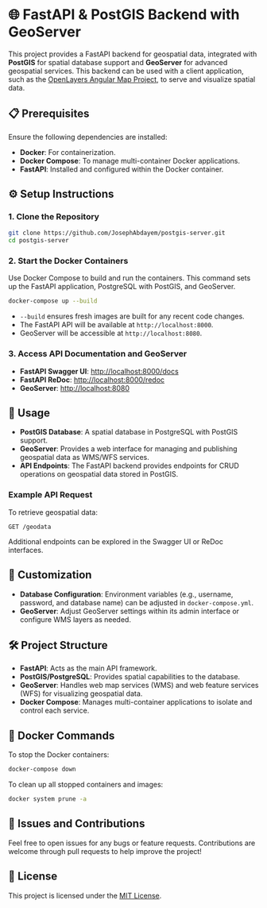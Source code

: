 # 🌐 FastAPI & PostGIS Backend with GeoServer

This project provides a FastAPI backend for geospatial data, integrated with **PostGIS** for spatial database support and **GeoServer** for advanced geospatial services. This backend can be used with a client application, such as the [OpenLayers Angular Map Project](https://github.com/JosephAbdayem/openlayers-angular), to serve and visualize spatial data.

## 📋 Prerequisites

Ensure the following dependencies are installed:

- **Docker**: For containerization.
- **Docker Compose**: To manage multi-container Docker applications.
- **FastAPI**: Installed and configured within the Docker container.

## ⚙️ Setup Instructions

### 1. Clone the Repository

```bash
git clone https://github.com/JosephAbdayem/postgis-server.git
cd postgis-server
```

### 2. Start the Docker Containers

Use Docker Compose to build and run the containers. This command sets up the FastAPI application, PostgreSQL with PostGIS, and GeoServer.

```bash
docker-compose up --build
```

- `--build` ensures fresh images are built for any recent code changes.
- The FastAPI API will be available at `http://localhost:8000`.
- GeoServer will be accessible at `http://localhost:8080`.

### 3. Access API Documentation and GeoServer

- **FastAPI Swagger UI**: [http://localhost:8000/docs](http://localhost:8000/docs)
- **FastAPI ReDoc**: [http://localhost:8000/redoc](http://localhost:8000/redoc)
- **GeoServer**: [http://localhost:8080](http://localhost:8080)

## 🚀 Usage

- **PostGIS Database**: A spatial database in PostgreSQL with PostGIS support.
- **GeoServer**: Provides a web interface for managing and publishing geospatial data as WMS/WFS services.
- **API Endpoints**: The FastAPI backend provides endpoints for CRUD operations on geospatial data stored in PostGIS.

### Example API Request

To retrieve geospatial data:

```http
GET /geodata
```

Additional endpoints can be explored in the Swagger UI or ReDoc interfaces.

## 🔄 Customization

- **Database Configuration**: Environment variables (e.g., username, password, and database name) can be adjusted in `docker-compose.yml`.
- **GeoServer**: Adjust GeoServer settings within its admin interface or configure WMS layers as needed.

## 🛠 Project Structure

- **FastAPI**: Acts as the main API framework.
- **PostGIS/PostgreSQL**: Provides spatial capabilities to the database.
- **GeoServer**: Handles web map services (WMS) and web feature services (WFS) for visualizing geospatial data.
- **Docker Compose**: Manages multi-container applications to isolate and control each service.

## 🐋 Docker Commands

To stop the Docker containers:

```bash
docker-compose down
```

To clean up all stopped containers and images:

```bash
docker system prune -a
```

## 💬 Issues and Contributions

Feel free to open issues for any bugs or feature requests. Contributions are welcome through pull requests to help improve the project!

## 📜 License

This project is licensed under the [MIT License](LICENSE).